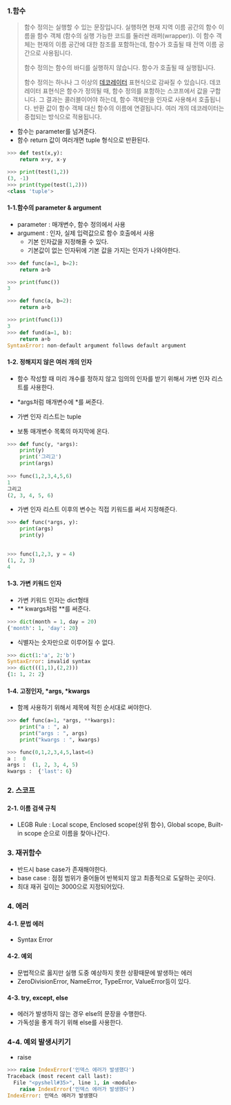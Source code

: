 ### 1.함수

> 함수 정의는 실행할 수 있는 문장입니다. 실행하면 현재 지역 이름 공간의 함수 이름을 함수 객체 (함수의 실행 가능한 코드를 둘러싼 래퍼(wrapper)). 이 함수 객체는 현재의 이름 공간에 대한 참조를 포함하는데, 함수가 호출될 때 전역 이름 공간으로 사용됩니다.
>
> 함수 정의는 함수의 바디를 실행하지 않습니다. 함수가 호출될 때 실행됩니다. 
>
> 함수 정의는 하나나 그 이상의 [데코레이터](https://docs.python.org/ko/3.8/glossary.html#term-decorator) 표현식으로 감싸질 수 있습니다. 데코레이터 표현식은 함수가 정의될 때, 함수 정의를 포함하는 스코프에서 값을 구합니다. 그 결과는 콜러블이어야 하는데, 함수 객체만을 인자로 사용해서 호출됩니다. 반환 값이 함수 객체 대신 함수의 이름에 연결됩니다. 여러 개의 데코레이터는 중첩되는 방식으로 적용됩니다.

- 함수는 parameter를 넘겨준다.
- 함수 return 값이 여러개면 tuple 형식으로 반환된다.

```python
>>> def test(x,y):
	return x+y, x-y

>>> print(test(1,2))
(3, -1)
>>> print(type(test(1,2)))
<class 'tuple'>
```



#### 1-1.함수의 parameter & argument

- parameter : 매개변수, 함수 정의에서 사용
- argument : 인자, 실제 입력값으로 함수 호출에서 사용
  - 기본 인자값을 지정해줄 수 있다.
  - 기본값이 없는 인자뒤에 기본 값을 가지는 인자가 나와야한다.

```python
>>> def func(a=1, b=2):
	return a+b

>>> print(func())
3
```

```python
>>> def func(a, b=2):
	return a+b

>>> print(func(1))
3
>>> def fund(a=1, b):
	return a+b
SyntaxError: non-default argument follows default argument
```



#### 1-2. 정해지지 않은 여러 개의 인자

- 함수 작성할 때 미리 개수를 정하지 않고 임의의 인자를 받기 위해서 가변 인자 리스트를 사용한다.

- *args처럼 매개변수에 *를 써준다.
- 가변 인자 리스트는 tuple
- 보통 매개변수 목록의 마지막에 온다.

```python
>>> def func(y, *args):
	print(y)
	print('그리고')
	print(args)
	
>>> func(1,2,3,4,5,6)
1
그리고
(2, 3, 4, 5, 6)
```



- 가변 인자 리스트 이후의 변수는 직접 키워드를 써서 지정해준다.

```python
>>> def func(*args, y):
	print(args)
	print(y)

	
>>> func(1,2,3, y = 4)
(1, 2, 3)
4
```



#### 1-3. 가변 키워드 인자

- 가변 키워드 인자는 dict형태
- ** kwargs처럼 **를 써준다.

```python
>>> dict(month = 1, day = 20)
{'month': 1, 'day': 20}
```

- 식별자는 숫자만으로 이루어질 수 없다.

```python
>>> dict(1:'a', 2:'b')
SyntaxError: invalid syntax
>>> dict(((1,1),(2,2)))
{1: 1, 2: 2}
```



#### 1-4. 고정인자, *args, *kwargs

- 함께 사용하기 위해서 제목에 적힌 순서대로 써야한다.

```python
>>> def func(a=1, *args, **kwargs):
	print("a : ", a)
	print("args : ", args)
	print("kwargs : ", kwargs)

>>> func(0,1,2,3,4,5,last=6)
a :  0
args :  (1, 2, 3, 4, 5)
kwargs :  {'last': 6}
```





### 2. 스코프

#### 2-1. 이름 검색 규칙

- LEGB Rule : Local scope, Enclosed scope(상위 함수), Global scope, Built-in scope 순으로 이름을 찾아나간다.



### 3. 재귀함수

- 반드시 base case가 존재해야한다.
- base case : 점점 범위가 줄어들어 반복되지 않고 최종적으로 도달하는 곳이다.
- 최대 재귀 깊이는 3000으로 지정되어있다.



### 4. 에러

#### 4-1. 문법 에러

- Syntax Error

#### 4-2. 예외

- 문법적으로 옳지만 실행 도중 예상하지 못한 상황때문에 발생하는 에러
- ZeroDivisionError, NameError, TypeError, ValueError등이 있다.

#### 4-3. try, except, else

- 에러가 발생하지 않는 경우 else의 문장을 수행한다.
- 가독성을 좋게 하기 위해 else를 사용한다.

### 4-4. 예외 발생시키기

- raise

```PYTHOn
>>> raise IndexError('인덱스 에러가 발생했다')
Traceback (most recent call last):
  File "<pyshell#35>", line 1, in <module>
    raise IndexError('인덱스 에러가 발생했다')
IndexError: 인덱스 에러가 발생했다
```

